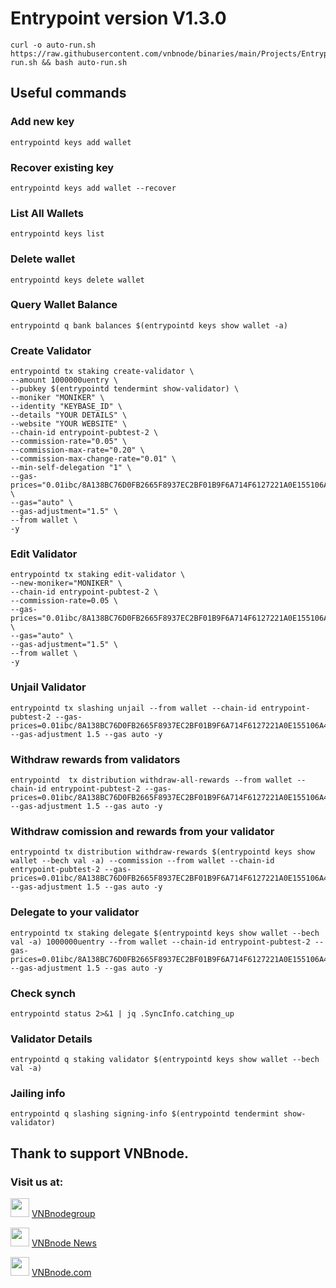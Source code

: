 # Entrypoint version V1.3.0

```
curl -o auto-run.sh https://raw.githubusercontent.com/vnbnode/binaries/main/Projects/Entrypoint/auto-run.sh && bash auto-run.sh
```

## Useful commands
### Add new key
```
entrypointd keys add wallet
```
### Recover existing key
```
entrypointd keys add wallet --recover
```
### List All Wallets
```
entrypointd keys list
```
### Delete wallet
```
entrypointd keys delete wallet
```
### Query Wallet Balance
```
entrypointd q bank balances $(entrypointd keys show wallet -a)
```
### Create Validator
```
entrypointd tx staking create-validator \
--amount 1000000uentry \
--pubkey $(entrypointd tendermint show-validator) \
--moniker "MONIKER" \
--identity "KEYBASE_ID" \
--details "YOUR DETAILS" \
--website "YOUR WEBSITE" \
--chain-id entrypoint-pubtest-2 \
--commission-rate="0.05" \
--commission-max-rate="0.20" \
--commission-max-change-rate="0.01" \
--min-self-delegation "1" \
--gas-prices="0.01ibc/8A138BC76D0FB2665F8937EC2BF01B9F6A714F6127221A0E155106A45E09BCC5" \
--gas="auto" \
--gas-adjustment="1.5" \
--from wallet \
-y
```
### Edit Validator
```
entrypointd tx staking edit-validator \
--new-moniker="MONIKER" \
--chain-id entrypoint-pubtest-2 \
--commission-rate=0.05 \
--gas-prices="0.01ibc/8A138BC76D0FB2665F8937EC2BF01B9F6A714F6127221A0E155106A45E09BCC5" \
--gas="auto" \
--gas-adjustment="1.5" \
--from wallet \
-y
```
### Unjail Validator
```
entrypointd tx slashing unjail --from wallet --chain-id entrypoint-pubtest-2 --gas-prices=0.01ibc/8A138BC76D0FB2665F8937EC2BF01B9F6A714F6127221A0E155106A45E09BCC5 --gas-adjustment 1.5 --gas auto -y
```
### Withdraw rewards from validators
```
entrypointd  tx distribution withdraw-all-rewards --from wallet --chain-id entrypoint-pubtest-2 --gas-prices=0.01ibc/8A138BC76D0FB2665F8937EC2BF01B9F6A714F6127221A0E155106A45E09BCC5 --gas-adjustment 1.5 --gas auto -y 
```
### Withdraw comission and rewards from your validator
```
entrypointd tx distribution withdraw-rewards $(entrypointd keys show wallet --bech val -a) --commission --from wallet --chain-id entrypoint-pubtest-2 --gas-prices=0.01ibc/8A138BC76D0FB2665F8937EC2BF01B9F6A714F6127221A0E155106A45E09BCC5 --gas-adjustment 1.5 --gas auto -y 
```
### Delegate to your validator
```
entrypointd tx staking delegate $(entrypointd keys show wallet --bech val -a) 1000000uentry --from wallet --chain-id entrypoint-pubtest-2 --gas-prices=0.01ibc/8A138BC76D0FB2665F8937EC2BF01B9F6A714F6127221A0E155106A45E09BCC5 --gas-adjustment 1.5 --gas auto -y 
```
### Check synch
```
entrypointd status 2>&1 | jq .SyncInfo.catching_up
```

### Validator Details
```
entrypointd q staking validator $(entrypointd keys show wallet --bech val -a)
```
### Jailing info
```
entrypointd q slashing signing-info $(entrypointd tendermint show-validator)
```
## Thank to support VNBnode.
### Visit us at:

<img src="https://user-images.githubusercontent.com/50621007/183283867-56b4d69f-bc6e-4939-b00a-72aa019d1aea.png" width="30"/> <a href="https://t.me/VNBnodegroup" target="_blank">VNBnodegroup</a>

<img src="https://user-images.githubusercontent.com/50621007/183283867-56b4d69f-bc6e-4939-b00a-72aa019d1aea.png" width="30"/> <a href="https://t.me/Vnbnode" target="_blank">VNBnode News</a>

<img src="https://github.com/vnbnode/binaries/blob/main/Logo/VNBnode.jpg" width="30"/> <a href="https://VNBnode.com" target="_blank">VNBnode.com</a>
